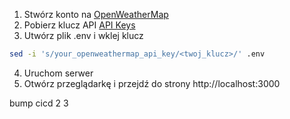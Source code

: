 1. Stwórz konto na [OpenWeatherMap](https://home.openweathermap.org/)
2. Pobierz klucz API [API Keys](https://home.openweathermap.org/api_keys)
3. Utwórz plik .env i wklej klucz

```bash
sed -i 's/your_openweathermap_api_key/<twoj_klucz>/' .env
```
4. Uruchom serwer
5. Otwórz przeglądarkę i przejdź do strony http://localhost:3000



bump cicd
2
3

